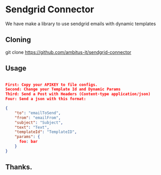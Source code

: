# Sendgrid Connector

We have make a library to use sendgrid emails with dynamic templates

## Cloning

git clone https://github.com/ambitus-it/sendgrid-connector

## Usage

```json

First: Copy your APIKEY to file configs.
Second: Change your Template Id and Dynamic Params
Third: Send a Post with Headers (Content-type application/json)
Four: Send a json with this format:

{
	"to": "emailToSend",
	"from": "emailFrom",
	"subject": "Subject",
	"text": "Text",
	"templateId": "TemplateID",
	"params": {
	  foo: bar
	}
}

```

## Thanks.
